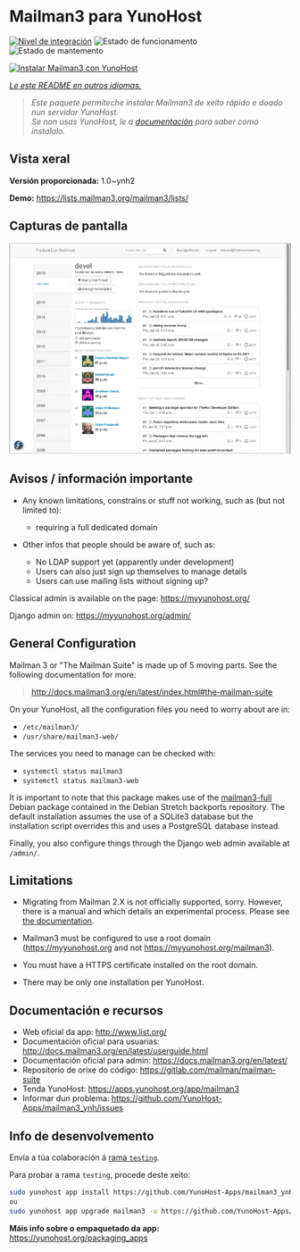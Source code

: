 <!--
NOTA: Este README foi creado automáticamente por <https://github.com/YunoHost/apps/tree/master/tools/readme_generator>
NON debe editarse manualmente.
-->

# Mailman3 para YunoHost

[![Nivel de integración](https://dash.yunohost.org/integration/mailman3.svg)](https://dash.yunohost.org/appci/app/mailman3) ![Estado de funcionamento](https://ci-apps.yunohost.org/ci/badges/mailman3.status.svg) ![Estado de mantemento](https://ci-apps.yunohost.org/ci/badges/mailman3.maintain.svg)

[![Instalar Mailman3 con YunoHost](https://install-app.yunohost.org/install-with-yunohost.svg)](https://install-app.yunohost.org/?app=mailman3)

*[Le este README en outros idiomas.](./ALL_README.md)*

> *Este paquete permíteche instalar Mailman3 de xeito rápido e doado nun servidor YunoHost.*  
> *Se non usas YunoHost, le a [documentación](https://yunohost.org/install) para saber como instalalo.*

## Vista xeral



**Versión proporcionada:** 1.0~ynh2

**Demo:** <https://lists.mailman3.org/mailman3/lists/>

## Capturas de pantalla

![Captura de pantalla de Mailman3](./doc/screenshots/screenshot1.webp)

## Avisos / información importante

* Any known limitations, constrains or stuff not working, such as (but not limited to):
    * requiring a full dedicated domain

* Other infos that people should be aware of, such as:
    * No LDAP support yet (apparently under development)
    * Users can also just sign up themselves to manage details
    * Users can use mailing lists without signing up?

Classical admin is available on the page: https://myyunohost.org/

Django admin on: https://myyunohost.org/admin/

## General Configuration

Mailman 3 or "The Mailman Suite" is made up of 5 moving parts. See the following documentation for more:

> http://docs.mailman3.org/en/latest/index.html#the-mailman-suite

On your YunoHost, all the configuration files you need to worry about are in:

* `/etc/mailman3/`
* `/usr/share/mailman3-web/`

The services you need to manage can be checked with:

* `systemctl status mailman3`
* `systemctl status mailman3-web`

It is important to note that this package makes use of the [mailman3-full](http://docs.mailman3.org/en/latest/prodsetup.html#distribution-packages) Debian package contained in the Debian Stretch backports repository. The default installation assumes the use of a SQLite3 database but the installation script overrides this and uses a PostgreSQL database instead.

Finally, you also configure things through the Django web admin available at `/admin/`.

## Limitations

* Migrating from Mailman 2.X is not officially supported, sorry. However, there is a manual and
  which details an experimental process. Please see [the documentation](https://docs.mailman3.org/en/latest/migration.html).

* Mailman3 must be configured to use a root domain (https://myyunohost.org and not https://myyunohost.org/mailman3).

* You must have a HTTPS certificate installed on the root domain.

* There may be only one installation per YunoHost.

## Documentación e recursos

- Web oficial da app: <http://www.list.org/>
- Documentación oficial para usuarias: <http://docs.mailman3.org/en/latest/userguide.html>
- Documentación oficial para admin: <https://docs.mailman3.org/en/latest/>
- Repositorio de orixe do código: <https://gitlab.com/mailman/mailman-suite>
- Tenda YunoHost: <https://apps.yunohost.org/app/mailman3>
- Informar dun problema: <https://github.com/YunoHost-Apps/mailman3_ynh/issues>

## Info de desenvolvemento

Envía a túa colaboración á [rama `testing`](https://github.com/YunoHost-Apps/mailman3_ynh/tree/testing).

Para probar a rama `testing`, procede deste xeito:

```bash
sudo yunohost app install https://github.com/YunoHost-Apps/mailman3_ynh/tree/testing --debug
ou
sudo yunohost app upgrade mailman3 -u https://github.com/YunoHost-Apps/mailman3_ynh/tree/testing --debug
```

**Máis info sobre o empaquetado da app:** <https://yunohost.org/packaging_apps>
